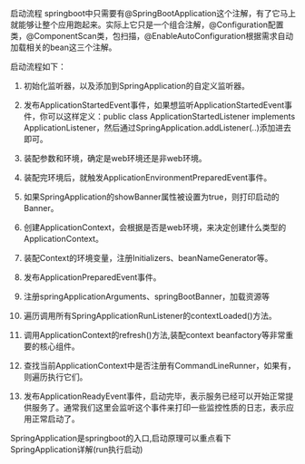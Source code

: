 启动流程
springboot中只需要有@SpringBootApplication这个注解，有了它马上就能够让整个应用跑起来。实际上它只是一个组合注解，@Configuration配置类，@ComponentScan类，包扫描，@EnableAutoConfiguration根据需求自动加载相关的bean这三个注解。

启动流程如下：

1. 初始化监听器，以及添加到SpringApplication的自定义监听器。

2. 发布ApplicationStartedEvent事件，如果想监听ApplicationStartedEvent事件，你可以这样定义：public class ApplicationStartedListener implements ApplicationListener，然后通过SpringApplication.addListener(..)添加进去即可。

3. 装配参数和环境，确定是web环境还是非web环境。

4. 装配完环境后，就触发ApplicationEnvironmentPreparedEvent事件。

5. 如果SpringApplication的showBanner属性被设置为true，则打印启动的Banner。

6. 创建ApplicationContext，会根据是否是web环境，来决定创建什么类型的ApplicationContext。

7. 装配Context的环境变量，注册Initializers、beanNameGenerator等。

8. 发布ApplicationPreparedEvent事件。

9. 注册springApplicationArguments、springBootBanner，加载资源等

10. 遍历调用所有SpringApplicationRunListener的contextLoaded()方法。

11. 调用ApplicationContext的refresh()方法,装配context beanfactory等非常重要的核心组件。

12. 查找当前ApplicationContext中是否注册有CommandLineRunner，如果有，则遍历执行它们。

13. 发布ApplicationReadyEvent事件，启动完毕，表示服务已经可以开始正常提供服务了。通常我们这里会监听这个事件来打印一些监控性质的日志，表示应用正常启动了。

SpringApplication是springboot的入口,启动原理可以重点看下SpringApplication详解(run执行启动)

